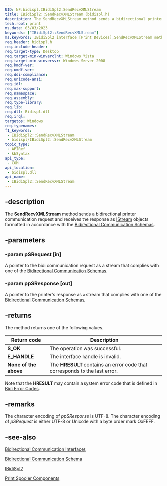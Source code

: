 ```yaml
---
UID: NF:bidispl.IBidiSpl2.SendRecvXMLStream
title: IBidiSpl2::SendRecvXMLStream (bidispl.h)
description: The SendRecvXMLStream method sends a bidirectional printer communication request and receives the response as IStream objects formatted in accordance with the Bidirectional Communication Schemas.
tech.root: print
ms.date: 03/03/2023
keywords: ["IBidiSpl2::SendRecvXMLStream"]
ms.keywords: IBidiSpl2 interface [Print Devices],SendRecvXMLStream method, IBidiSpl2.SendRecvXMLStream, IBidiSpl2::SendRecvXMLStream, SendRecvXMLStream, SendRecvXMLStream method [Print Devices], SendRecvXMLStream method [Print Devices],IBidiSpl2 interface, _win32_IBidiSpl2_SendRecvXMLStream, bidispl/IBidiSpl2::SendRecvXMLStream, gdi.ibidispl2_ibidispl2__sendrecvxmlstream, print.ibidispl2_ibidispl2__sendrecvxmlstream
req.header: bidispl.h
req.include-header: 
req.target-type: Desktop
req.target-min-winverclnt: Windows Vista
req.target-min-winversvr: Windows Server 2008
req.kmdf-ver: 
req.umdf-ver: 
req.ddi-compliance: 
req.unicode-ansi: 
req.idl: 
req.max-support: 
req.namespace: 
req.assembly: 
req.type-library: 
req.lib: 
req.dll: Bidispl.dll
req.irql: 
targetos: Windows
req.typenames: 
f1_keywords:
 - IBidiSpl2::SendRecvXMLStream
 - bidispl/IBidiSpl2::SendRecvXMLStream
topic_type:
 - APIRef
 - kbSyntax
api_type:
 - COM
api_location:
 - bidispl.dll
api_name:
 - IBidiSpl2::SendRecvXMLStream
---
```


## -description

The **SendRecvXMLStream** method sends a bidirectional printer communication request and receives the response as [IStream](/windows/win32/api/objidl/nn-objidl-istream) objects formatted in accordance with the [Bidirectional Communication Schemas](/windows-hardware/drivers/print/bidirectional-communication-schema).

## -parameters

### -param pSRequest [in]

A pointer to the bidi communication request as a stream that complies with one of the [Bidirectional Communication Schemas](/windows-hardware/drivers/print/bidirectional-communication-schema).

### -param ppSResponse [out]

A pointer to the printer's response as a stream that complies with one of the [Bidirectional Communication Schemas](/windows-hardware/drivers/print/bidirectional-communication-schema).

## -returns

The method returns one of the following values.

| Return code | Description |
|---|---|
| **S_OK** | The operation was successful. |
| **E_HANDLE** | The interface handle is invalid. |
| **None of the above** | The **HRESULT** contains an error code that corresponds to the last error. |

Note that the **HRESULT** may contain a system error code that is defined in [Bidi Error Codes](/windows-hardware/drivers/print/bidi-error-codes).

## -remarks

The character encoding of *ppSResponse* is UTF-8. The character encoding of *pSRequest* is either UTF-8 or Unicode with a byte order mark OxFEFF.

## -see-also

[Bidirectional Communication Interfaces](/windows-hardware/drivers/ddi/_print/index)

[Bidirectional Communication Schema](/windows-hardware/drivers/print/bidirectional-communication-schema)

[IBidiSpl2](/windows-hardware/drivers/ddi/bidispl/nn-bidispl-ibidispl2)

[Print Spooler Components](/windows-hardware/drivers/print/print-spooler-components)
